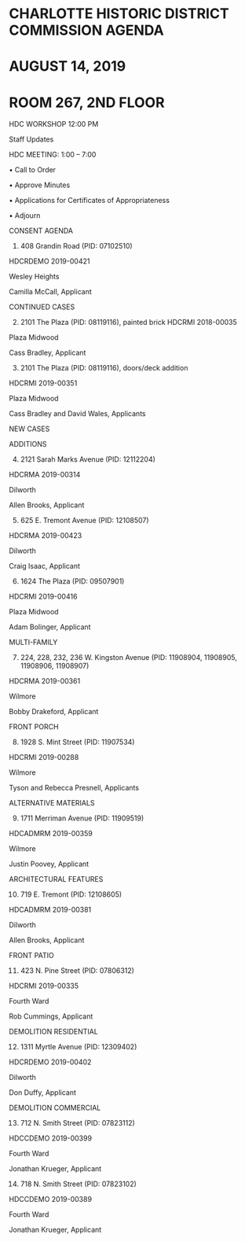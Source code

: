 # CHARLOTTE HISTORIC DISTRICT COMMISSION AGENDA

# AUGUST 14, 2019

# ROOM 267, 2ND FLOOR

HDC WORKSHOP 12:00 PM

Staff Updates

HDC MEETING: 1:00 – 7:00

• Call to Order

• Approve Minutes

• Applications for Certificates of Appropriateness

• Adjourn

CONSENT AGENDA

1. 408 Grandin Road (PID: 07102510)

HDCRDEMO 2019-00421

Wesley Heights

Camilla McCall, Applicant

CONTINUED CASES

2. 2101 The Plaza (PID: 08119116), painted brick HDCRMI 2018-00035

Plaza Midwood

Cass Bradley, Applicant

3. 2101 The Plaza (PID: 08119116), doors/deck addition

HDCRMI 2019-00351

Plaza Midwood

Cass Bradley and David Wales, Applicants

NEW CASES

ADDITIONS

4. 2121 Sarah Marks Avenue (PID: 12112204)

HDCRMA 2019-00314

Dilworth

Allen Brooks, Applicant

5. 625 E. Tremont Avenue (PID: 12108507)

HDCRMA 2019-00423

Dilworth

Craig Isaac, Applicant

6. 1624 The Plaza (PID: 09507901)

HDCRMI 2019-00416

Plaza Midwood

Adam Bolinger, Applicant

MULTI-FAMILY

7. 224, 228, 232, 236 W. Kingston Avenue (PID: 11908904, 11908905, 11908906, 11908907)

HDCRMA 2019-00361

Wilmore

Bobby Drakeford, Applicant

FRONT PORCH

8. 1928 S. Mint Street (PID: 11907534)

HDCRMI 2019-00288

Wilmore

Tyson and Rebecca Presnell, Applicants

ALTERNATIVE MATERIALS

9. 1711 Merriman Avenue (PID: 11909519)

HDCADMRM 2019-00359

Wilmore

Justin Poovey, Applicant

ARCHITECTURAL FEATURES

10. 719 E. Tremont (PID: 12108605)

HDCADMRM 2019-00381

Dilworth

Allen Brooks, Applicant

FRONT PATIO

11. 423 N. Pine Street (PID: 07806312)

HDCRMI 2019-00335

Fourth Ward

Rob Cummings, Applicant

DEMOLITION RESIDENTIAL

12. 1311 Myrtle Avenue (PID: 12309402)

HDCRDEMO 2019-00402

Dilworth

Don Duffy, Applicant

DEMOLITION COMMERCIAL

13. 712 N. Smith Street (PID: 07823112)

HDCCDEMO 2019-00399

Fourth Ward

Jonathan Krueger, Applicant

14. 718 N. Smith Street (PID: 07823102)

HDCCDEMO 2019-00389

Fourth Ward

Jonathan Krueger, Applicant
